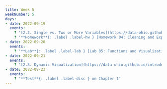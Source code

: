 ```yaml
---
title: Week 5
weekNumber: 5
days:
- date: 2022-09-19
  events:
    ? '[2.2. Single vs. Two or More Variables](https://data-ohio.github.io/introductory-data-science/2/2/2_2_charting_techniques.html)'
    ? '**Homework**{: .label .label-hw } [Homework 04: Cleaning and Exploring Data with Pandas](https://jupyterhub.academic.kube.ohio.edu/hub/user-redirect/git-pull?repo=https%3A%2F%2Fgithub.com%2Fdata-ohio%2FMATH2530_Fall22-23&urlpath=lab%2Ftree%2FMATH2530_Fall22-23%2Fhw%2Fhw04%2Fhw04.ipynb&branch=main)'
- date: 2022-09-20
  events:
    ? '**Lab**{: .label .label-lab } [Lab 05: Functions and Visualizations](https://jupyterhub.academic.kube.ohio.edu/hub/user-redirect/git-pull?repo=https%3A%2F%2Fgithub.com%2Fdata-ohio%2FMATH2530_Fall22-23&urlpath=lab%2Ftree%2FMATH2530_Fall22-23%2Flab%2Flab05%2Flab05.ipynb&branch=main)'
- date: 2022-09-21
  events:
    ? '[2.3. Dynamic Visualization](https://data-ohio.github.io/introductory-data-science/2/3/2_3_dynamic_plotting.html)'
- date: 2022-09-23
  events:
    ? '**Test**{: .label .label-disc } on Chapter 1'
---
```

